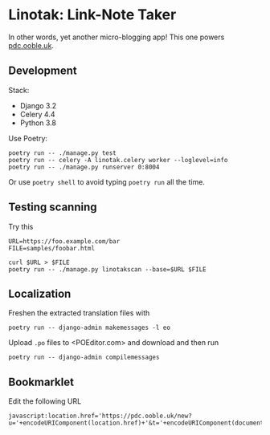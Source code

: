 Linotak: Link-Note Taker
========================

In other words, yet another micro-blogging app! This one powers [pdc.ooble.uk][].



Development
-----------

Stack:

  * Django 3.2
  * Celery 4.4
  * Python 3.8

Use Poetry:

    poetry run -- ./manage.py test
    poetry run -- celery -A linotak.celery worker --loglevel=info
    poetry run -- ./manage.py runserver 0:8004

Or use `poetry shell` to avoid typing `poetry run` all the time.


Testing scanning
----------------

Try this

    URL=https://foo.example.com/bar
    FILE=samples/foobar.html

    curl $URL > $FILE
    poetry run -- ./manage.py linotakscan --base=$URL $FILE


Localization
------------

Freshen the extracted translation files with

    poetry run -- django-admin makemessages -l eo

Upload `.po` files to <POEditor.com> and download and then run

    poetry run -- django-admin compilemessages


Bookmarklet
-----------

Edit the following URL

    javascript:location.href='https://pdc.ooble.uk/new?u='+encodeURIComponent(location.href)+'&t='+encodeURIComponent(document.title)




  [pdc.ooble.uk]: https://pdc.ooble.uk/
  [rel-syndication]: http://microformats.org/wiki/rel-syndication
  [Mastodon API]: https://github.com/tootsuite/documentation/blob/master/Using-the-API/API.md
  [WebMention]: https://www.w3.org/TR/webmention/
  [Microformats2]: http://microformats.org/wiki/microformats2
  [Translation]: https://docs.djangoproject.com/en/3.0/topics/i18n/translation/
